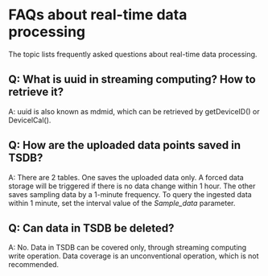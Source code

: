 # FAQs about real-time data processing 

The topic lists frequently asked questions about real-time data processing.


## Q: What is uuid in streaming computing? How to retrieve it?

A: uuid is also known as mdmid, which can be retrieved by getDeviceID() or DevicelCal(). 



## Q: How are the uploaded data points saved in TSDB?

A: There are 2 tables. One saves the uploaded data only. A forced data storage will be triggered if there is no data change within 1 hour. The other saves sampling data by a 1-minute frequency. To query the ingested data within 1 minute, set the interval value of the *Sample_data* parameter.



## Q: Can data in TSDB be deleted?

A: No. Data in TSDB can be covered only, through streaming computing write operation. Data coverage is an unconventional operation, which is not recommended.
